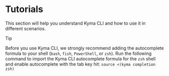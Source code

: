 # Tutorials

This section will help you understand Kyma CLI and how to use it in different scenarios.

> [!TIP]
> Before you use Kyma CLI, we strongly recommend adding the autocomplete formula to your shell (`bash`, `fish`, `PowerShell`, or `zsh`).
> Run the following command to import the Kyma CLI autocomplete formula for the `zsh` shell and enable autocomplete with the tab key hit:
> `source <(kyma completion zsh)`